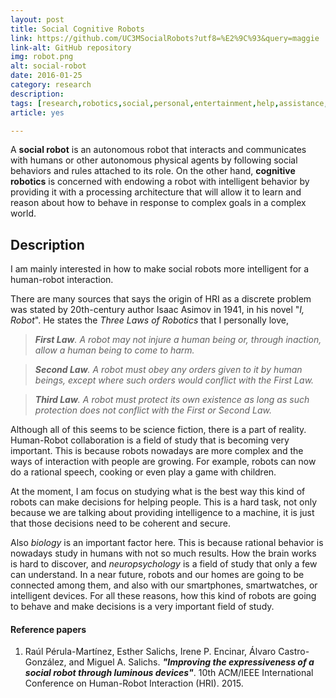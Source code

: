 ```yaml
---
layout: post
title: Social Cognitive Robots
link: https://github.com/UC3MSocialRobots?utf8=%E2%9C%93&query=maggie
link-alt: GitHub repository
img: robot.png
alt: social-robot
date: 2016-01-25
category: research
description: 
tags: [research,robotics,social,personal,entertainment,help,assistance,big hero 6,i robot,robot,cognitive,cognition,github]
article: yes

---
```


A **social robot** is an autonomous robot that interacts and communicates with humans or other autonomous physical agents by following social behaviors and rules attached to its role. On the other hand, **cognitive robotics** is concerned with endowing a robot with intelligent behavior by providing it with a processing architecture that will allow it to learn and reason about how to behave in response to complex goals in a complex world.

## Description

I am mainly interested in how to make social robots more intelligent for a human-robot interaction.

There are many sources that says the origin of HRI as a discrete problem was stated by 20th-century author Isaac Asimov in 1941, in his novel "_I, Robot_". He states the _Three Laws of Robotics_ that I personally love,

> _**First Law**. A robot may not injure a human being or, through inaction, allow a human being to come to harm._

> _**Second Law**. A robot must obey any orders given to it by human beings, except where such orders would conflict with the First Law._

> _**Third Law**. A robot must protect its own existence as long as such protection does not conflict with the First or Second Law._

Although all of this seems to be science fiction, there is a part of reality. Human-Robot collaboration is a field of study that is becoming very important. This is because robots nowadays are more complex and the ways of interaction with people are growing. For example, robots can now do a rational speech, cooking or even play a game with children.

At the moment, I am focus on studying what is the best way this kind of robots can make decisions for helping people. This is a hard task, not only because we are talking about providing intelligence to a machine, it is just that those decisions need to be coherent and secure.

Also *biology* is an important factor here. This is because rational behavior is nowadays study in humans with not so much results. How the brain works is hard to discover, and _neuropsychology_ is a field of study that only a few can understand. In a near future, robots and our homes are going to be connected among them, and also with our smartphones, smartwatches, or intelligent devices. For all these reasons, how this kind of robots are going to behave and make decisions is a very important field of study.

#### Reference papers

1. Raúl Pérula-Martínez, Esther Salichs, Irene P. Encinar, Álvaro Castro-González, and Miguel A. Salichs. **_"Improving the expressiveness of a social robot through luminous devices"_**. 10th ACM/IEEE International Conference on Human-Robot Interaction (HRI). 2015.
